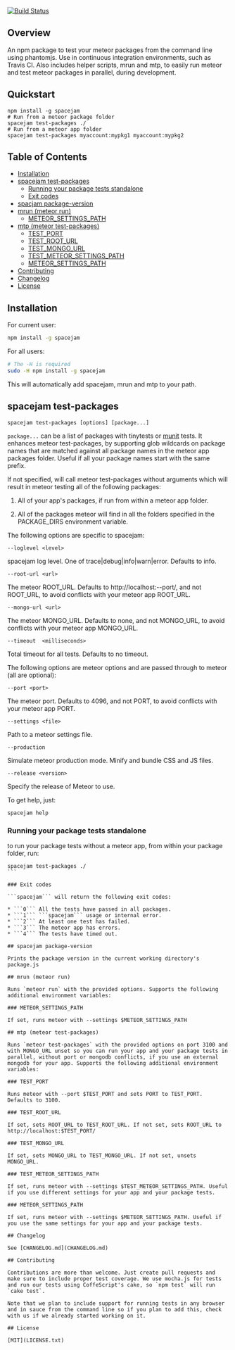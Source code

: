 [![Build Status](https://travis-ci.org/practicalmeteor/spacejam.svg?branch=master)](https://travis-ci.org/practicalmeteor/spacejam)

## Overview

An npm package to test your meteor packages from the command line using phantomjs. Use in continuous integration environments, such as Travis CI. Also includes helper scripts, mrun and mtp, to easily run meteor and test meteor packages in parallel, during development.

## Quickstart

```
npm install -g spacejam
# Run from a meteor package folder
spacejam test-packages ./
# Run from a meteor app folder
spacejam test-packages myaccount:mypkg1 myaccount:mypkg2
```

## Table of Contents

- [Installation](#installation)
- [spacejam test-packages](#spacejam-test-packages)
    - [Running your package tests standalone](#running-your-package-tests-standalone)
    - [Exit codes](#exit-codes)
- [spacjam package-version](#spacjam-package-version)
- [mrun (meteor run)](#mrun-meteor-run)
    - [METEOR_SETTINGS_PATH](#meteor_settings_path)
- [mtp (meteor test-packages)](#mtp-meteor-test-packages)
    - [TEST_PORT](#test_port)
    - [TEST_ROOT_URL](#test_root_url)
    - [TEST_MONGO_URL](#test_mongo_url)
    - [TEST_METEOR_SETTINGS_PATH](#test_meteor_settings_path)
    - [METEOR_SETTINGS_PATH](#meteor_settings_path-1)
- [Contributing](#contributing)
- [Changelog](#changelog)
- [License](#license)

## Installation

For current user:

```bash
npm install -g spacejam
```

For all users:

```bash
# The -H is required
sudo -H npm install -g spacejam
```

This will automatically add spacejam, mrun and mtp to your path.

## spacejam test-packages

`spacejam test-packages [options] [package...]`

`package...` can be a list of packages with tinytests or [munit](https://atmospherejs.com/package/munit) tests.
It enhances meteor test-packages, by supporting glob wildcards on package names that are matched against all package names in the meteor app packages folder. Useful if all your package names start with the same prefix.

If not specified, will call meteor test-packages without arguments which will result in meteor testing all of the following packages:

1. All of your app's packages, if run from within a meteor app folder.

2. All of the packages meteor will find in all the folders specified in the PACKAGE_DIRS environment variable.

The following options are specific to spacejam:

`--loglevel <level>`

spacejam log level. One of trace|debug|info|warn|error. Defaults to info.

`--root-url <url>`

The meteor ROOT_URL. Defaults to http://localhost:--port/, and not ROOT_URL, to avoid conflicts with your meteor app ROOT_URL.

`--mongo-url <url>`

The meteor MONGO_URL. Defaults to none, and not MONGO_URL, to avoid conflicts with your meteor app MONGO_URL.

`--timeout  <milliseconds>`
     
Total timeout for all tests. Defaults to no timeout.
                                  
The following options are meteor options and are passed through to meteor (all are optional):

`--port <port>`
                 
The meteor port. Defaults to 4096, and not PORT, to avoid conflicts with your meteor app PORT.

`--settings <file>`

Path to a meteor settings file.

`--production`

Simulate meteor production mode. Minify and bundle CSS and JS files.

`--release <version>`

Specify the release of Meteor to use.
                                  
To get help, just:

```
spacejam help
```

### Running your package tests standalone

to run your package tests without a meteor app, from within your package folder, run:

````
spacejam test-packages ./
```

### Exit codes

```spacejam``` will return the following exit codes:

* ```0``` All the tests have passed in all packages.
* ```1``` ```spacejam``` usage or internal error.
* ```2``` At least one test has failed.
* ```3``` The meteor app has errors.
* ```4``` The tests have timed out.

## spacejam package-version

Prints the package version in the current working directory's package.js

## mrun (meteor run)

Runs `meteor run` with the provided options. Supports the following additional environment variables:

### METEOR_SETTINGS_PATH

If set, runs meteor with --settings $METEOR_SETTINGS_PATH

## mtp (meteor test-packages)

Runs `meteor test-packages` with the provided options on port 3100 and with MONGO_URL unset so you can run your app and your package tests in parallel, without port or mongodb conflicts, if you use an external mongodb for your app. Supports the following additional environment variables:

### TEST_PORT
 
Runs meteor with --port $TEST_PORT and sets PORT to TEST_PORT. Defaults to 3100.

### TEST_ROOT_URL
 
If set, sets ROOT_URL to TEST_ROOT_URL. If not set, sets ROOT_URL to http://localhost:$TEST_PORT/

### TEST_MONGO_URL
 
If set, sets MONGO_URL to TEST_MONGO_URL. If not set, unsets MONGO_URL.

### TEST_METEOR_SETTINGS_PATH

If set, runs meteor with --settings $TEST_METEOR_SETTINGS_PATH. Useful if you use different settings for your app and your package tests.

### METEOR_SETTINGS_PATH

If set, runs meteor with --settings $METEOR_SETTINGS_PATH. Useful if you use the same settings for your app and your package tests.

## Changelog

See [CHANGELOG.md](CHANGELOG.md)

## Contributing

Contributions are more than welcome. Just create pull requests and make sure to include proper test coverage. We use mocha.js for tests and run our tests using CoffeScript's cake, so `npm test` will run `cake test`.

Note that we plan to include support for running tests in any browser and in sauce from the command line so if you plan to add this, check with us if we already started working on it.

## License

[MIT](LICENSE.txt)
